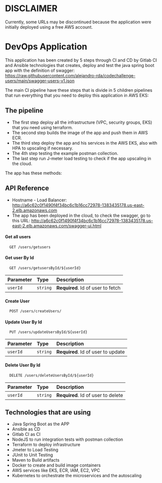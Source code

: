 # DISCLAIMER
Currently, some URLs may be discontinued because the application were initially deployed using a free AWS account.

# DevOps Application

This application has been created by 5 steps through CI and CD by Gitlab CI
and Ansible technologies that creates, deploy and test the java spring boot app
with the definition of swagger: https://raw.githubusercontent.com/alejandro-rda/codechallenge-users/main/swagger-users-v1.json

The main CI pipeline have these steps that is divide in 5 children pipelines that
run everything that you need to deploy this application in AWS EKS:

## The pipeline

- The first step deploy all the infrastructure (VPC, security groups, EKS) that you need using terraform.
- The second step builds the image of the app and push them in AWS ECR.
- The third step deploy the app and his services in the AWS EKS, also with HPA to upscaling if necessary.
- The 4th step testing the example postman collection.
- The last step run J-meter load testing to check if the app upscaling in the cloud.

The app has these methods:

## API Reference

- Hostname - Load Balancer: http://a6c62c0f1490f4f34bc6c1b16cc72978-1383435178.us-east-2.elb.amazonaws.com
- The app has been deployed in the cloud, to check the swagger, go to this URL: http://a6c62c0f1490f4f34bc6c1b16cc72978-1383435178.us-east-2.elb.amazonaws.com/swagger-ui.html

#### Get all users

```http
  GET /users/getusers
```

#### Get user By Id

```http
  GET /users/getusersById/${userId}
```

| Parameter | Type     | Description                       |
|:----------| :------- |:----------------------------------|
| `userId`  | `string` | **Required**. Id of user to fetch |

#### Create User

```http
  POST /users/createUsers/
```

#### Update User By Id

```http
  PUT /users/updateUsersById/${userId}
```

| Parameter | Type     | Description                        |
|:----------| :------- |:-----------------------------------|
| `userId`  | `string` | **Required**. Id of user to update |


#### Delete User By Id

```http
  DELETE /users/deleteUsersById/${userId}
```

| Parameter | Type     | Description                        |
|:----------| :------- |:-----------------------------------|
| `userId`  | `string` | **Required**. Id of user to delete |

## Technologies that are using

- Java Spring Boot as the APP
- Ansible as CD
- Gitlab CI as CI
- NodeJS to run integration tests with postman collection
- Terraform to deploy infrastructure
- Jmeter to Load Testing
- JUnit to Unit Testing
- Maven to Build artifacts
- Docker to create and build image containers
- AWS services like EKS, ECR, IAM, EC2, VPC
- Kubernetes to orchestrate the microservices and the autoscaling
 

